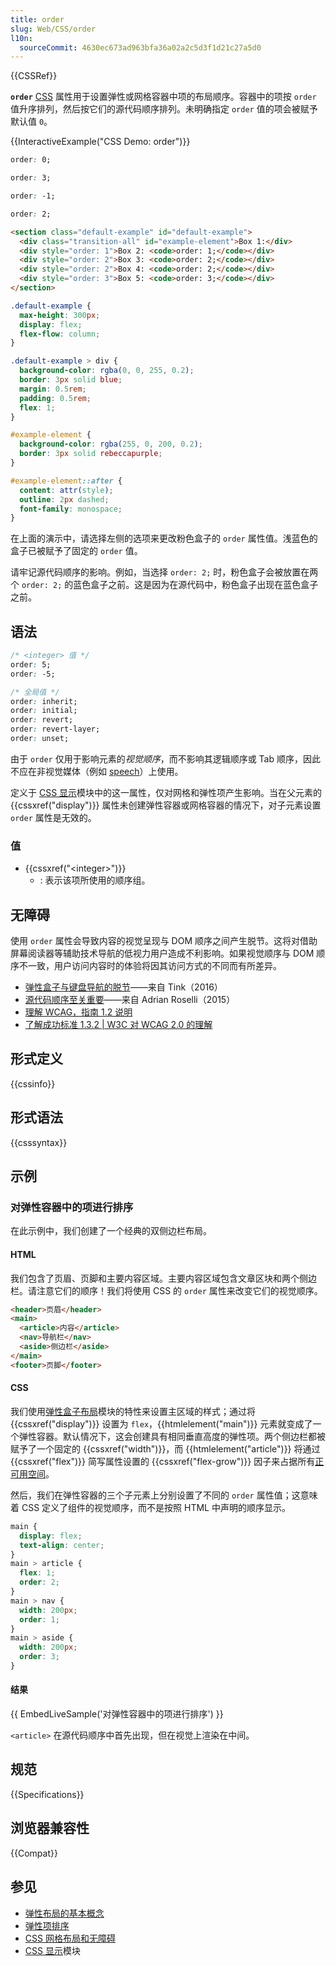 ```yaml
---
title: order
slug: Web/CSS/order
l10n:
  sourceCommit: 4630ec673ad963bfa36a02a2c5d3f1d21c27a5d0
---
```


{{CSSRef}}

**`order`** [CSS](/zh-CN/docs/Web/CSS) 属性用于设置弹性或网格容器中项的布局顺序。容器中的项按 `order` 值升序排列，然后按它们的源代码顺序排列。未明确指定 `order` 值的项会被赋予默认值 `0`。

{{InteractiveExample("CSS Demo: order")}}

```css interactive-example-choice
order: 0;
```

```css interactive-example-choice
order: 3;
```

```css interactive-example-choice
order: -1;
```

```css interactive-example-choice
order: 2;
```

```html interactive-example
<section class="default-example" id="default-example">
  <div class="transition-all" id="example-element">Box 1:</div>
  <div style="order: 1">Box 2: <code>order: 1;</code></div>
  <div style="order: 2">Box 3: <code>order: 2;</code></div>
  <div style="order: 2">Box 4: <code>order: 2;</code></div>
  <div style="order: 3">Box 5: <code>order: 3;</code></div>
</section>
```

```css interactive-example
.default-example {
  max-height: 300px;
  display: flex;
  flex-flow: column;
}

.default-example > div {
  background-color: rgba(0, 0, 255, 0.2);
  border: 3px solid blue;
  margin: 0.5rem;
  padding: 0.5rem;
  flex: 1;
}

#example-element {
  background-color: rgba(255, 0, 200, 0.2);
  border: 3px solid rebeccapurple;
}

#example-element::after {
  content: attr(style);
  outline: 2px dashed;
  font-family: monospace;
}
```

在上面的演示中，请选择左侧的选项来更改粉色盒子的 `order` 属性值。浅蓝色的盒子已被赋予了固定的 `order` 值。

请牢记源代码顺序的影响。例如，当选择 `order: 2;` 时，粉色盒子会被放置在两个 `order: 2;` 的蓝色盒子之前。这是因为在源代码中，粉色盒子出现在蓝色盒子之前。

## 语法

```css
/* <integer> 值 */
order: 5;
order: -5;

/* 全局值 */
order: inherit;
order: initial;
order: revert;
order: revert-layer;
order: unset;
```

由于 `order` 仅用于影响元素的*视觉顺序*，而不影响其逻辑顺序或 Tab 顺序，因此不应在非视觉媒体（例如 [speech](/zh-CN/docs/Web/CSS/@media#speech)）上使用。

定义于 [CSS 显示](/zh-CN/docs/Web/CSS/CSS_display)模块中的这一属性，仅对网格和弹性项产生影响。当在父元素的 {{cssxref("display")}} 属性未创建弹性容器或网格容器的情况下，对子元素设置 `order` 属性是无效的。

### 值

- {{cssxref("&lt;integer&gt;")}}
  - : 表示该项所使用的顺序组。

## 无障碍

使用 `order` 属性会导致内容的视觉呈现与 DOM 顺序之间产生脱节。这将对借助屏幕阅读器等辅助技术导航的低视力用户造成不利影响。如果视觉顺序与 DOM 顺序不一致，用户访问内容时的体验将因其访问方式的不同而有所差异。

- [弹性盒子与键盘导航的脱节](https://tink.uk/flexbox-the-keyboard-navigation-disconnect/)——来自 Tink（2016）
- [源代码顺序至关重要](https://adrianroselli.com/2015/09/source-order-matters.html)——来自 Adrian Roselli（2015）
- [理解 WCAG，指南 1.2 说明](/zh-CN/docs/Web/Accessibility/Understanding_WCAG/Perceivable#guideline_1.3_—_create_content_that_can_be_presented_in_different_ways)
- [了解成功标准 1.3.2 | W3C 对 WCAG 2.0 的理解](https://www.w3.org/TR/UNDERSTANDING-WCAG20/content-structure-separation-sequence.html)

## 形式定义

{{cssinfo}}

## 形式语法

{{csssyntax}}

## 示例

### 对弹性容器中的项进行排序

在此示例中，我们创建了一个经典的双侧边栏布局。

#### HTML

我们包含了页眉、页脚和主要内容区域。主要内容区域包含文章区块和两个侧边栏。请注意它们的顺序！我们将使用 CSS 的 `order` 属性来改变它们的视觉顺序。

```html
<header>页眉</header>
<main>
  <article>内容</article>
  <nav>导航栏</nav>
  <aside>侧边栏</aside>
</main>
<footer>页脚</footer>
```

#### CSS

我们使用[弹性盒子布局](/zh-CN/docs/Web/CSS/CSS_flexible_box_layout)模块的特性来设置主区域的样式；通过将 {{cssxref("display")}} 设置为 `flex`，{{htmlelement("main")}} 元素就变成了一个弹性容器。默认情况下，这会创建具有相同垂直高度的弹性项。两个侧边栏都被赋予了一个固定的 {{cssxref("width")}}，而 {{htmlelement("article")}} 将通过 {{cssxref("flex")}} 简写属性设置的 {{cssxref("flex-grow")}} 因子来占据所有[正可用空间](/zh-CN/docs/Web/CSS/CSS_flexible_box_layout/Controlling_ratios_of_flex_items_along_the_main_axis#正负可用空间)。

然后，我们在弹性容器的三个子元素上分别设置了不同的 `order` 属性值；这意味着 CSS 定义了组件的视觉顺序，而不是按照 HTML 中声明的顺序显示。

```css
main {
  display: flex;
  text-align: center;
}
main > article {
  flex: 1;
  order: 2;
}
main > nav {
  width: 200px;
  order: 1;
}
main > aside {
  width: 200px;
  order: 3;
}
```

#### 结果

{{ EmbedLiveSample('对弹性容器中的项进行排序') }}

`<article>` 在源代码顺序中首先出现，但在视觉上渲染在中间。

## 规范

{{Specifications}}

## 浏览器兼容性

{{Compat}}

## 参见

- [弹性布局的基本概念](/zh-CN/docs/Web/CSS/CSS_flexible_box_layout/Basic_concepts_of_flexbox)
- [弹性项排序](/zh-CN/docs/Web/CSS/CSS_flexible_box_layout/Ordering_flex_items)
- [CSS 网格布局和无障碍](/zh-CN/docs/Web/CSS/CSS_grid_layout/Grid_layout_and_accessibility)
- [CSS 显示](/zh-CN/docs/Web/CSS/CSS_display)模块
